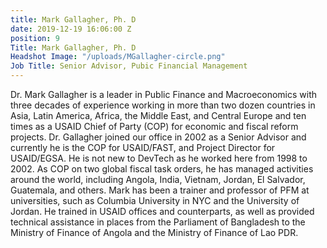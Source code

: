 ```yaml
---
title: Mark Gallagher, Ph. D
date: 2019-12-19 16:06:00 Z
position: 9
Title: Mark Gallagher, Ph. D
Headshot Image: "/uploads/MGallagher-circle.png"
Job Title: Senior Advisor, Pubic Financial Management
---
```


Dr. Mark Gallagher is a leader in Public Finance and Macroeconomics with three decades of experience working in more than two dozen countries in Asia, Latin America, Africa, the Middle East, and Central Europe and ten times as a USAID Chief of Party (COP) for economic and fiscal reform projects. Dr. Gallagher joined our office in 2002 as a Senior Advisor and currently he is the COP for USAID/FAST, and Project Director for USAID/EGSA. He is not new to DevTech as he worked here from 1998 to 2002. As COP on two global fiscal task orders, he has managed activities around the world, including Angola, India, Vietnam, Jordan, El Salvador, Guatemala, and others. Mark has been a trainer and professor of PFM at universities, such as Columbia University in NYC and the University of Jordan. He trained in USAID offices and counterparts, as well as provided technical assistance in places from the Parliament of Bangladesh to the Ministry of Finance of Angola and the Ministry of Finance of Lao PDR. 